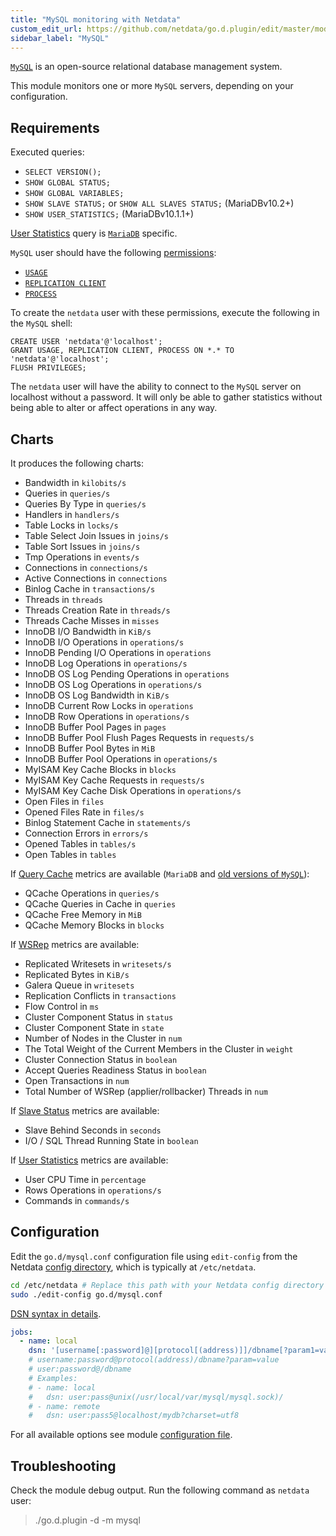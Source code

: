 ```yaml
---
title: "MySQL monitoring with Netdata"
custom_edit_url: https://github.com/netdata/go.d.plugin/edit/master/modules/mysql/README.md
sidebar_label: "MySQL"
---
```




[`MySQL`](https://www.mysql.com/) is an open-source relational database management system.

This module monitors one or more `MySQL` servers, depending on your configuration.

## Requirements

Executed queries:

- `SELECT VERSION();`
- `SHOW GLOBAL STATUS;`
- `SHOW GLOBAL VARIABLES;`
- `SHOW SLAVE STATUS;` or `SHOW ALL SLAVES STATUS;` (MariaDBv10.2+)
- `SHOW USER_STATISTICS;` (MariaDBv10.1.1+)

[User Statistics](https://mariadb.com/kb/en/user-statistics/) query is [`MariaDB`](https://mariadb.com/) specific.

`MySQL` user should have the following [permissions](https://dev.mysql.com/doc/refman/8.0/en/privileges-provided.html):

- [`USAGE`](https://dev.mysql.com/doc/refman/8.0/en/privileges-provided.html#priv_usage)
- [`REPLICATION CLIENT`](https://dev.mysql.com/doc/refman/8.0/en/privileges-provided.html#priv_replication-client)
- [`PROCESS`](https://dev.mysql.com/doc/refman/8.0/en/privileges-provided.html#priv_process)

To create the `netdata` user with these permissions, execute the following in the `MySQL` shell:

```mysql
CREATE USER 'netdata'@'localhost';
GRANT USAGE, REPLICATION CLIENT, PROCESS ON *.* TO 'netdata'@'localhost';
FLUSH PRIVILEGES;
```

The `netdata` user will have the ability to connect to the `MySQL` server on localhost without a password. It will only
be able to gather statistics without being able to alter or affect operations in any way.

## Charts

It produces the following charts:

- Bandwidth in `kilobits/s`
- Queries in `queries/s`
- Queries By Type in `queries/s`
- Handlers in `handlers/s`
- Table Locks in `locks/s`
- Table Select Join Issues in `joins/s`
- Table Sort Issues in `joins/s`
- Tmp Operations in `events/s`
- Connections in `connections/s`
- Active Connections in `connections`
- Binlog Cache in `transactions/s`
- Threads in `threads`
- Threads Creation Rate in `threads/s`
- Threads Cache Misses in `misses`
- InnoDB I/O Bandwidth in `KiB/s`
- InnoDB I/O Operations in `operations/s`
- InnoDB Pending I/O Operations in `operations`
- InnoDB Log Operations in `operations/s`
- InnoDB OS Log Pending Operations in `operations`
- InnoDB OS Log Operations in `operations/s`
- InnoDB OS Log Bandwidth in `KiB/s`
- InnoDB Current Row Locks in `operations`
- InnoDB Row Operations in `operations/s`
- InnoDB Buffer Pool Pages in `pages`
- InnoDB Buffer Pool Flush Pages Requests in `requests/s`
- InnoDB Buffer Pool Bytes in `MiB`
- InnoDB Buffer Pool Operations in `operations/s`
- MyISAM Key Cache Blocks in `blocks`
- MyISAM Key Cache Requests in `requests/s`
- MyISAM Key Cache Disk Operations in `operations/s`
- Open Files in `files`
- Opened Files Rate in `files/s`
- Binlog Statement Cache in `statements/s`
- Connection Errors in `errors/s`
- Opened Tables in `tables/s`
- Open Tables in `tables`

If [Query Cache](https://dev.mysql.com/doc/refman/5.7/en/query-cache.html) metrics are available (`MariaDB`
and [old versions of `MySQL`](https://mysqlserverteam.com/mysql-8-0-retiring-support-for-the-query-cache/)):

- QCache Operations in `queries/s`
- QCache Queries in Cache in `queries`
- QCache Free Memory in `MiB`
- QCache Memory Blocks in `blocks`

If [WSRep](https://galeracluster.com/library/documentation/galera-status-variables.html) metrics are available:

- Replicated Writesets in `writesets/s`
- Replicated Bytes in `KiB/s`
- Galera Queue in `writesets`
- Replication Conflicts in `transactions`
- Flow Control in `ms`
- Cluster Component Status in `status`
- Cluster Component State in `state`
- Number of Nodes in the Cluster in `num`
- The Total Weight of the Current Members in the Cluster in `weight`
- Cluster Connection Status in `boolean`
- Accept Queries Readiness Status in `boolean`
- Open Transactions in `num`
- Total Number of WSRep (applier/rollbacker) Threads in `num`

If [Slave Status](https://dev.mysql.com/doc/refman/8.0/en/show-slave-status.html) metrics are available:

- Slave Behind Seconds in `seconds`
- I/O / SQL Thread Running State in `boolean`

If [User Statistics](https://mariadb.com/kb/en/user-statistics/) metrics are available:

- User CPU Time in `percentage`
- Rows Operations in `operations/s`
- Commands in `commands/s`

## Configuration

Edit the `go.d/mysql.conf` configuration file using `edit-config` from the
Netdata [config directory](/docs/configure/nodes), which is typically at `/etc/netdata`.

```bash
cd /etc/netdata # Replace this path with your Netdata config directory
sudo ./edit-config go.d/mysql.conf
```

[DSN syntax in details](https://github.com/go-sql-driver/mysql#dsn-data-source-name).

```yaml
jobs:
  - name: local
    dsn: '[username[:password]@][protocol[(address)]]/dbname[?param1=value1&...&paramN=valueN]'
    # username:password@protocol(address)/dbname?param=value
    # user:password@/dbname
    # Examples:
    # - name: local
    #   dsn: user:pass@unix(/usr/local/var/mysql/mysql.sock)/
    # - name: remote
    #   dsn: user:pass5@localhost/mydb?charset=utf8
```

For all available options see
module [configuration file](https://github.com/netdata/go.d.plugin/blob/master/config/go.d/mysql.conf).

## Troubleshooting

Check the module debug output. Run the following command as `netdata` user:

> ./go.d.plugin -d -m mysql
